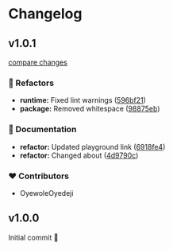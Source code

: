 # Changelog

## v1.0.1

[compare changes](https://github.com/OyewoleOyedeji/nuxt-bootstrap-icons/compare/v1.0.0...v1.0.1)

### 💅 Refactors

- **runtime:** Fixed lint warnings ([596bf21](https://github.com/OyewoleOyedeji/nuxt-bootstrap-icons/commit/596bf21))
- **package:** Removed whitespace ([98875eb](https://github.com/OyewoleOyedeji/nuxt-bootstrap-icons/commit/98875eb))

### 📖 Documentation

- **refactor:** Updated playground link ([6918fe4](https://github.com/OyewoleOyedeji/nuxt-bootstrap-icons/commit/6918fe4))
- **refactor:** Changed about ([4d9790c](https://github.com/OyewoleOyedeji/nuxt-bootstrap-icons/commit/4d9790c))

### ❤️  Contributors

- OyewoleOyedeji

## v1.0.0

Initial commit 🎉
